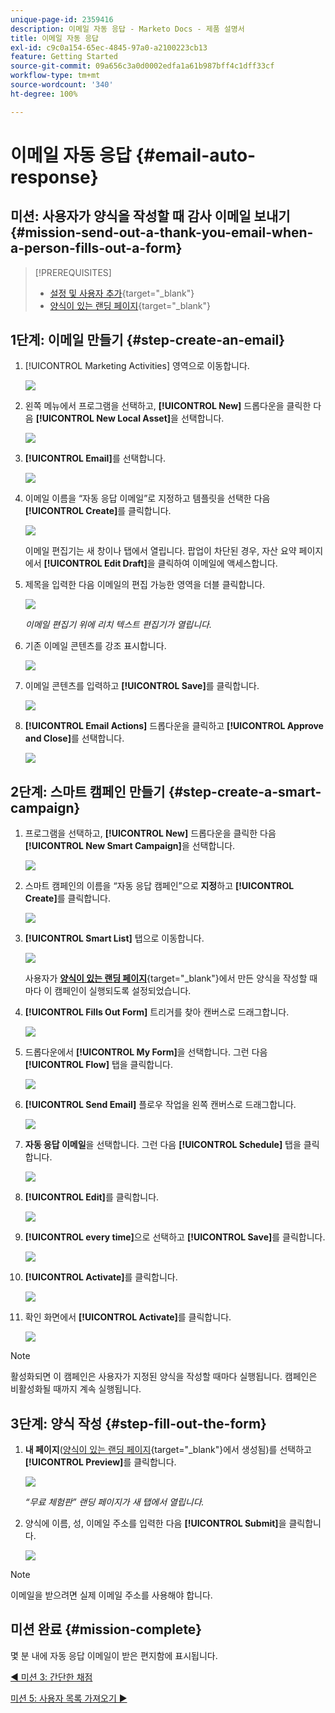 ```yaml
---
unique-page-id: 2359416
description: 이메일 자동 응답 - Marketo Docs - 제품 설명서
title: 이메일 자동 응답
exl-id: c9c0a154-65ec-4845-97a0-a2100223cb13
feature: Getting Started
source-git-commit: 09a656c3a0d0002edfa1a61b987bff4c1dff33cf
workflow-type: tm+mt
source-wordcount: '340'
ht-degree: 100%

---
```


# 이메일 자동 응답 {#email-auto-response}

## 미션: 사용자가 양식을 작성할 때 감사 이메일 보내기 {#mission-send-out-a-thank-you-email-when-a-person-fills-out-a-form}

>[!PREREQUISITES]
>
>* [설정 및 사용자 추가](/help/marketo/getting-started/quick-wins/get-set-up-and-add-a-person.md){target="_blank"}
>* [양식이 있는 랜딩 페이지](/help/marketo/getting-started/quick-wins/landing-page-with-a-form.md){target="_blank"}

## 1단계: 이메일 만들기 {#step-create-an-email}

1. [!UICONTROL Marketing Activities] 영역으로 이동합니다.

   ![](assets/email-auto-response-1.png)

1. 왼쪽 메뉴에서 프로그램을 선택하고, **[!UICONTROL New]** 드롭다운을 클릭한 다음 **[!UICONTROL New Local Asset]**&#x200B;을 선택합니다.

   ![](assets/email-auto-response-2.png)

1. **[!UICONTROL Email]**&#x200B;를 선택합니다.

   ![](assets/email-auto-response-3.png)

1. 이메일 이름을 “자동 응답 이메일”로 지정하고 템플릿을 선택한 다음 **[!UICONTROL Create]**&#x200B;를 클릭합니다.

   ![](assets/email-auto-response-4.png)

   이메일 편집기는 새 창이나 탭에서 열립니다. 팝업이 차단된 경우, 자산 요약 페이지에서 **[!UICONTROL Edit Draft]**&#x200B;을 클릭하여 이메일에 액세스합니다.

1. 제목을 입력한 다음 이메일의 편집 가능한 영역을 더블 클릭합니다.

   ![](assets/email-auto-response-5.png)

   _이메일 편집기 위에 리치 텍스트 편집기가 열립니다._

1. 기존 이메일 콘텐츠를 강조 표시합니다.

   ![](assets/email-auto-response-6.png)

1. 이메일 콘텐츠를 입력하고 **[!UICONTROL Save]**&#x200B;를 클릭합니다.

   ![](assets/email-auto-response-7.png)

1. **[!UICONTROL Email Actions]** 드롭다운을 클릭하고 **[!UICONTROL Approve and Close]**&#x200B;를 선택합니다.

   ![](assets/email-auto-response-8.png)

## 2단계: 스마트 캠페인 만들기 {#step-create-a-smart-campaign}

1. 프로그램을 선택하고, **[!UICONTROL New]** 드롭다운을 클릭한 다음 **[!UICONTROL New Smart Campaign]**&#x200B;을 선택합니다.

   ![](assets/email-auto-response-9.png)

1. 스마트 캠페인의 이름을 “자동 응답 캠페인”으로 **지정**&#x200B;하고 **[!UICONTROL Create]**&#x200B;를 클릭합니다.

   ![](assets/email-auto-response-10.png)

1. **[!UICONTROL Smart List]** 탭으로 이동합니다.

   ![](assets/email-auto-response-11.png)

   사용자가 [**양식이 있는 랜딩 페이지**](/help/marketo/getting-started/quick-wins/landing-page-with-a-form.md){target="_blank"}&#x200B;에서 만든 양식을 작성할 때마다 이 캠페인이 실행되도록 설정되었습니다.

1. **[!UICONTROL Fills Out Form]** 트리거를 찾아 캔버스로 드래그합니다.

   ![](assets/email-auto-response-12.png)

1. 드롭다운에서 **[!UICONTROL My Form]**&#x200B;을 선택합니다. 그런 다음 **[!UICONTROL Flow]** 탭을 클릭합니다.

   ![](assets/email-auto-response-13.png)

1. **[!UICONTROL Send Email]** 플로우 작업을 왼쪽 캔버스로 드래그합니다.

   ![](assets/email-auto-response-14.png)

1. **자동 응답 이메일**&#x200B;을 선택합니다. 그런 다음 **[!UICONTROL Schedule]** 탭을 클릭합니다.

   ![](assets/email-auto-response-15.png)

1. **[!UICONTROL Edit]**&#x200B;를 클릭합니다.

   ![](assets/email-auto-response-16.png)

1. **[!UICONTROL every time]**&#x200B;으로 선택하고 **[!UICONTROL Save]**&#x200B;를 클릭합니다.

   ![](assets/email-auto-response-17.png)

1. **[!UICONTROL Activate]**&#x200B;를 클릭합니다.

   ![](assets/email-auto-response-18.png)

1. 확인 화면에서 **[!UICONTROL Activate]**&#x200B;를 클릭합니다.

   ![](assets/email-auto-response-19.png)

>[!NOTE]
>
>활성화되면 이 캠페인은 사용자가 지정된 양식을 작성할 때마다 실행됩니다. 캠페인은 비활성화될 때까지 계속 실행됩니다.

## 3단계: 양식 작성 {#step-fill-out-the-form}

1. **내 페이지**([양식이 있는 랜딩 페이지](/help/marketo/getting-started/quick-wins/landing-page-with-a-form.md){target="_blank"}에서 생성됨)를 선택하고 **[!UICONTROL Preview]**&#x200B;를 클릭합니다.

   ![](assets/email-auto-response-20.png)

   _“무료 체험판” 랜딩 페이지가 새 탭에서 열립니다._

1. 양식에 이름, 성, 이메일 주소를 입력한 다음 **[!UICONTROL Submit]**&#x200B;을 클릭합니다.

   ![](assets/email-auto-response-21.png)

>[!NOTE]
>
>이메일을 받으려면 실제 이메일 주소를 사용해야 합니다.

## 미션 완료 {#mission-complete}

몇 분 내에 자동 응답 이메일이 받은 편지함에 표시됩니다.

[◄ 미션 3: 간단한 채점](/help/marketo/getting-started/quick-wins/simple-scoring.md)

[미션 5: 사용자 목록 가져오기 ►](/help/marketo/getting-started/quick-wins/import-a-list-of-people.md)
